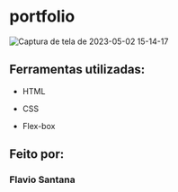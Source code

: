 # portfolio
![Captura de tela de 2023-05-02 15-14-17](https://user-images.githubusercontent.com/132366877/235786936-41d238b5-c120-4126-b575-d5aa3ce9f9de.png)
## Ferramentas utilizadas:

* HTML

* CSS

* Flex-box

## Feito por:

### Flavio Santana

``` https://flaviorsantana.github.io/portfolio/
